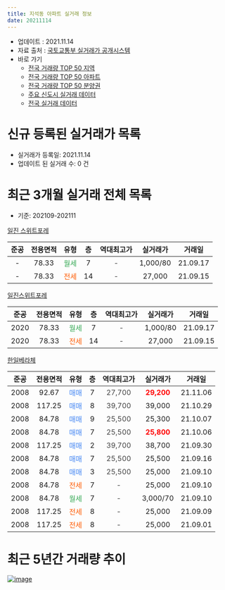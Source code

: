 ```yaml
---
title: 지석동 아파트 실거래 정보
date: 20211114
---
```


* 업데이트 : 2021.11.14
* 자료 출처 : [국토교통부 실거래가 공개시스템](http://rt.molit.go.kr)
* 바로 가기
    * [전국 거래량 TOP 50 지역](https://apt-info.github.io/apt-trade-info/tr)
    * [전국 거래량 TOP 50 아파트](https://apt-info.github.io/apt-trade-info/ta)
    * [전국 거래량 TOP 50 분양권](https://apt-info.github.io/apt-trade-info/tb)
    * [주요 신도시 실거래 데이터](https://apt-info.github.io/apt-trade-info/newtown)
    * [전국 실거래 데이터](https://apt-info.github.io/apt-trade-info/all)



<script async src="https://pagead2.googlesyndication.com/pagead/js/adsbygoogle.js"></script>
<!-- 기본광고 -->
<ins class="adsbygoogle"
     style="display:block"
     data-ad-client="ca-pub-1142216861245946"
     data-ad-slot="4805727019"
     data-ad-format="auto"
     data-full-width-responsive="true"></ins>
<script>
     (adsbygoogle = window.adsbygoogle || []).push({});
</script>


# 신규 등록된 실거래가 목록

* 실거래가 등록일: 2021.11.14
* 업데이트 된 실거래 수: 0 건




<script async src="https://pagead2.googlesyndication.com/pagead/js/adsbygoogle.js"></script>
<!-- 기본광고 -->
<ins class="adsbygoogle"
     style="display:block"
     data-ad-client="ca-pub-1142216861245946"
     data-ad-slot="4805727019"
     data-ad-format="auto"
     data-full-width-responsive="true"></ins>
<script>
     (adsbygoogle = window.adsbygoogle || []).push({});
</script>


# 최근 3개월 실거래 전체 목록
* 기준: 202109-202111


[일진 스위트포레](https://search.naver.com/search.naver?query=%EC%9D%BC%EC%A7%84+%EC%8A%A4%EC%9C%84%ED%8A%B8%ED%8F%AC%EB%A0%88)

|준공|전용면적|유형|층|역대최고가|실거래가|거래일|
|:---:|:---:|:---:|:---:|:---:|:---:|:---:|
|-|78.33|<span style="color:#34A853">월세</span>|7|<span style="color:#444444">-</span>|1,000/80|21.09.17|
|-|78.33|<span style="color:#FF5A00">전세</span>|14|<span style="color:#444444">-</span>|27,000|21.09.15|

[일진스위트포레](https://search.naver.com/search.naver?query=%EC%9D%BC%EC%A7%84%EC%8A%A4%EC%9C%84%ED%8A%B8%ED%8F%AC%EB%A0%88)

|준공|전용면적|유형|층|역대최고가|실거래가|거래일|
|:---:|:---:|:---:|:---:|:---:|:---:|:---:|
|2020|78.33|<span style="color:#34A853">월세</span>|7|<span style="color:#444444">-</span>|1,000/80|21.09.17|
|2020|78.33|<span style="color:#FF5A00">전세</span>|14|<span style="color:#444444">-</span>|27,000|21.09.15|

[한일베라체](https://search.naver.com/search.naver?query=%ED%95%9C%EC%9D%BC%EB%B2%A0%EB%9D%BC%EC%B2%B4)

|준공|전용면적|유형|층|역대최고가|실거래가|거래일|
|:---:|:---:|:---:|:---:|:---:|:---:|:---:|
|2008|92.67|<span style="color:#4285F3">매매</span>|7|<span style="color:#444444">27,700</span>|<b><span style="color:#FF0000">29,200</span></b>|21.11.06|
|2008|117.25|<span style="color:#4285F3">매매</span>|8|<span style="color:#444444">39,700</span>|39,000|21.10.29|
|2008|84.78|<span style="color:#4285F3">매매</span>|9|<span style="color:#444444">25,500</span>|25,300|21.10.07|
|2008|84.78|<span style="color:#4285F3">매매</span>|7|<span style="color:#444444">25,500</span>|<b><span style="color:#FF0000">25,800</span></b>|21.10.06|
|2008|117.25|<span style="color:#4285F3">매매</span>|2|<span style="color:#444444">39,700</span>|38,700|21.09.30|
|2008|84.78|<span style="color:#4285F3">매매</span>|7|<span style="color:#444444">25,500</span>|25,500|21.09.16|
|2008|84.78|<span style="color:#4285F3">매매</span>|3|<span style="color:#444444">25,500</span>|25,000|21.09.10|
|2008|84.78|<span style="color:#FF5A00">전세</span>|7|<span style="color:#444444">-</span>|25,000|21.09.10|
|2008|84.78|<span style="color:#34A853">월세</span>|7|<span style="color:#444444">-</span>|3,000/70|21.09.10|
|2008|117.25|<span style="color:#FF5A00">전세</span>|8|<span style="color:#444444">-</span>|25,000|21.09.09|
|2008|117.25|<span style="color:#FF5A00">전세</span>|8|<span style="color:#444444">-</span>|25,000|21.09.01|



<script async src="https://pagead2.googlesyndication.com/pagead/js/adsbygoogle.js"></script>
<!-- 기본광고 -->
<ins class="adsbygoogle"
     style="display:block"
     data-ad-client="ca-pub-1142216861245946"
     data-ad-slot="4805727019"
     data-ad-format="auto"
     data-full-width-responsive="true"></ins>
<script>
     (adsbygoogle = window.adsbygoogle || []).push({});
</script>


# 최근 5년간 거래량 추이


<div style="width:100%;">
    <canvas id="deal_progress" height="200"></canvas>
</div>

<script>
new Chart(document.getElementById("deal_progress"), {
    type: 'line',
    data: {
        labels: ['16.01','16.02','16.03','16.04','16.05','16.06','16.07','16.09','16.10','16.11','16.12','17.01','17.02','17.03','17.04','17.05','17.06','17.07','17.08','17.09','17.10','17.11','17.12','18.01','18.02','18.03','18.04','18.05','18.06','18.07','18.09','18.10','18.11','18.12','19.01','19.02','19.03','19.04','19.05','19.06','19.07','19.08','19.09','19.10','19.11','19.12','20.01','20.02','20.03','20.04','20.05','20.06','20.07','20.08','20.09','20.10','20.11','20.12','21.01','21.02','21.03','21.04','21.05','21.06','21.07','21.08','21.09','21.10','21.11'],
        datasets: [{
            label: '매매/분양권',
            data: [2,1,1,1,1,2,1,5,10,3,1,4,5,1,1,4,8,13,4,4,1,3,3,2,1,4,1,0,3,3,3,3,2,1,0,71,21,2,6,4,4,4,3,3,4,0,6,8,3,4,3,11,21,10,28,24,16,17,8,3,4,3,3,1,5,7,3,3,1],
            borderColor: "rgba(66, 133, 243, 1)",
            backgroundColor: "rgba(66, 133, 243, 0.05)",
            borderWidth: 1,
            pointRadius: 0,
            fill: false,
            lineTension: 0
        },{
            label: '전/월세',
            data: [2,4,0,0,0,2,0,2,0,1,0,1,1,2,2,1,0,2,0,0,0,0,1,1,1,1,1,2,1,2,2,1,0,2,2,0,0,1,1,2,1,0,0,0,0,1,0,1,2,1,0,1,23,11,19,20,11,4,4,3,1,2,1,3,1,2,8,0,0],
            borderColor: "rgba(255, 90, 0, 1)",
            backgroundColor: "rgba(255, 90, 0, 0.05)",
            borderWidth: 1,
            pointRadius: 0,
            fill: false,
            lineTension: 0
        },{
            label: '합계',
            data: [4,5,1,1,1,4,1,7,10,4,1,5,6,3,3,5,8,15,4,4,1,3,4,3,2,5,2,2,4,5,5,4,2,3,2,71,21,3,7,6,5,4,3,3,4,1,6,9,5,5,3,12,44,21,47,44,27,21,12,6,5,5,4,4,6,9,11,3,1],
            borderColor: "rgba(0, 0, 0, 1)",
            backgroundColor: "rgba(0, 0, 0, 0.03)",
            borderWidth: 0.1,
            pointRadius: 0,
            fill: true,
            lineTension: 0
        }
        ]
    },
    options: {
        responsive: true,
        title: {
            display: false
        },
        tooltips: {
            mode: 'index',
            intersect: false
        },
        hover: {
            mode: 'nearest',
            intersect: true
        },
        scales: {
            xAxes: [{
                display: true,
                scaleLabel: {
                    display: true,
                    labelString: '년/월'
                }
            }],
            yAxes: [{
                display: true,
                ticks: {
                    suggestedMin: 0,
                },
                scaleLabel: {
                    display: true,
                    labelString: '실거래 수'
                }
            }]
        }
    }
});

</script>


[![image](https://apt-info.github.io/images/2020-01-03-apt-trade-info/1024x500.png)](https://play.google.com/store/apps/details?id=com.aptinfo.apttradeinfo)

